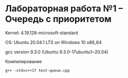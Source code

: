 # Лабораторная работа №1 – Очередь с приоритетом 

Kernel: 4.19.128-microsoft-standard

OS: Ubuntu 20.04.1 LTS on Windows 10 x86_64 

gcc version 9.3.0 (Ubuntu 9.3.0-17ubuntu1~20.04) 

Компилирование
```
g++ -std=c++17 test-queue.cpp 
```
